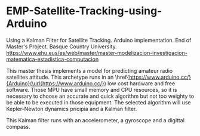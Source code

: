 # EMP-Satellite-Tracking-using-Arduino
Using a Kalman Filter for Satellite Tracking. Arduino implementation. 
End of Master's Project. Basque Country University. https://www.ehu.eus/es/web/master/master-modelizacion-investigacion-matematica-estadistica-computacion

This master thesis implements a model for predicting amateur radio satellites attitude. This archetype runs in an \href{https://www.arduino.cc/}{Arduino}(\url{https://www.arduino.cc/}) low cost hardware and free software. Those MPU have small memory and CPU resources, so it is necessary to choose an accurate and quick algorithm but not too weighty to be able to be executed in those equipment. The selected algorithm will use Kepler-Newton dynamics pricipia and a Kalman filter.

This Kalman filter runs with an accelerometer, a gyroscope and a digittal compass.
